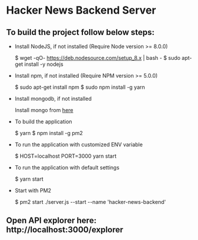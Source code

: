 # Hacker News Backend Server


## To build the project follow below steps:

* Install NodeJS, if not installed (Require Node version >= 8.0.0)

	$ wget -qO- https://deb.nodesource.com/setup_8.x | bash -
	$ sudo apt-get install -y nodejs

* Install npm, if not installed (Require NPM version >= 5.0.0)

	$ sudo apt-get install npm
	$ sudo npm install -g yarn

* Install mongodb, if not installed

	Install mongo from [here](https://docs.mongodb.com/manual/administration/install-community)

* To build the application

	$ yarn
	$ npm install -g pm2

* To run the application with customized ENV variable

	$ HOST=localhost PORT=3000 yarn start

* To run the application with default settings

	$ yarn start

* Start with PM2

	$ pm2 start ./server.js --start --name 'hacker-news-backend'

## Open API explorer here: http://localhost:3000/explorer
